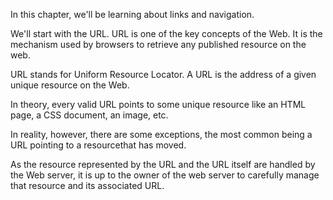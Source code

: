 In this chapter, we'll be learning about links and navigation. 

We'll start with the URL. URL is one of the key concepts of the Web. It is the mechanism used by browsers to retrieve any published resource on the web.

URL stands for Uniform Resource Locator. A URL is the address of a given unique resource on the Web. 

In theory, every valid URL points to some unique resource like an HTML page, a CSS document, an image, etc. 

In reality, however, there are some exceptions, the most common being a URL pointing to a resourcethat has moved. 

As the resource represented by the URL and the URL itself are handled by the Web server, it is up to the owner of the web server to carefully manage that resource and its associated URL.